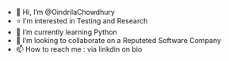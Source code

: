 - 👋 Hi, I’m @OindrilaChowdhury
- ⭐️ I’m interested in Testing and Research
- 🌱 I’m currently learning Python
- 🤝 I’m looking to collaborate on a Reputeted Software Company
- 📫 How to reach me : via linkdin on bio
<!---
OindrilaChowdhury/OindrilaChowdhury is a ✨ special ✨ repository because its `README.md` (this file) appears on your GitHub profile.
You can click the Preview link to take a look at your changes.
--->

